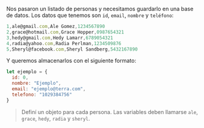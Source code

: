 Nos pasaron un listado de personas y necesitamos guardarlo en una base de datos. Los datos que tenemos son `id`, `email`, `nombre` y `teléfono`:

```js
1,ale@gmail.com,Ale Gomez,1234567890
2,grace@hotmail.com,Grace Hopper,0987654321
3,hedy@gmail.com,Hedy Lamarr,6789054321
4,radia@yahoo.com,Radia Perlman,1234509876
5,Sheryl@facebook.com,Sheryl Sandberg,5432167890
```

Y queremos almacenarlos con el siguiente formato:

```js
let ejemplo = {
  id: 0,
  nombre: "Ejemplo",
  email: "ejemplo@terra.com",
  telefono: "1029384756"
}
```
> Definí un objeto para cada persona. Las variables deben llamarse `ale`, `grace`, `hedy`, `radia` y `sheryl`.